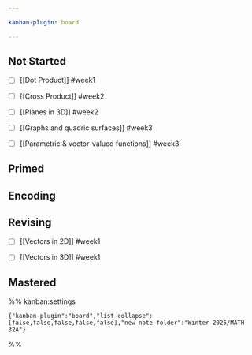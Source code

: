 ```yaml
---

kanban-plugin: board

---
```


## Not Started

- [ ] [[Dot Product]] #week1
- [ ] [[Cross Product]] #week2
- [ ] [[Planes in 3D]] #week2
- [ ] [[Graphs and quadric surfaces]] #week3
- [ ] [[Parametric & vector-valued functions]] #week3


## Primed



## Encoding



## Revising

- [ ] [[Vectors in 2D]] #week1
- [ ] [[Vectors in 3D]] #week1


## Mastered





%% kanban:settings
```
{"kanban-plugin":"board","list-collapse":[false,false,false,false,false],"new-note-folder":"Winter 2025/MATH 32A"}
```
%%